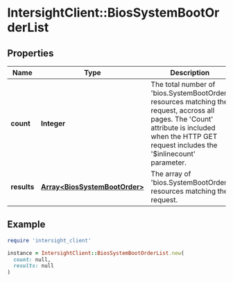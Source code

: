 # IntersightClient::BiosSystemBootOrderList

## Properties

| Name | Type | Description | Notes |
| ---- | ---- | ----------- | ----- |
| **count** | **Integer** | The total number of &#39;bios.SystemBootOrder&#39; resources matching the request, accross all pages. The &#39;Count&#39; attribute is included when the HTTP GET request includes the &#39;$inlinecount&#39; parameter. | [optional] |
| **results** | [**Array&lt;BiosSystemBootOrder&gt;**](BiosSystemBootOrder.md) | The array of &#39;bios.SystemBootOrder&#39; resources matching the request. | [optional] |

## Example

```ruby
require 'intersight_client'

instance = IntersightClient::BiosSystemBootOrderList.new(
  count: null,
  results: null
)
```

